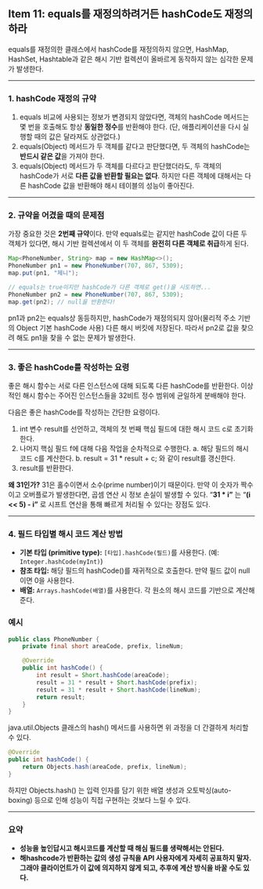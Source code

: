 ## Item 11: equals를 재정의하려거든 hashCode도 재정의하라

equals를 재정의한 클래스에서 hashCode를 재정의하지 않으면, HashMap, HashSet, Hashtable과 같은 해시 기반 컬렉션이 올바르게 동작하지 않는 심각한 문제가 발생한다.

---

### 1. hashCode 재정의 규약

1. equals 비교에 사용되는 정보가 변경되지 않았다면, 객체의 hashCode 메서드는 몇 번을 호출해도 항상 **동일한 정수**를 반환해야 한다. (단, 애플리케이션을 다시 실행할 때의 값은 달라져도 상관없다.)
2. equals(Object) 메서드가 두 객체를 같다고 판단했다면, 두 객체의 hashCode는 **반드시 같은 값**을 가져야 한다.
3. equals(Object) 메서드가 두 객체를 다르다고 판단했더라도, 두 객체의 hashCode가 서로 **다른 값을 반환할 필요는 없다**. 하지만 다른 객체에 대해서는 다른 hashCode 값을 반환해야 해시 테이블의 성능이 좋아진다.

---

### 2. 규약을 어겼을 때의 문제점

가장 중요한 것은 **2번째 규약**이다. 만약 equals로는 같지만 hashCode 값이 다른 두 객체가 있다면, 해시 기반 컬렉션에서 이 두 객체를 **완전히 다른 객체로 취급**하게 된다.

```java
Map<PhoneNumber, String> map = new HashMap<>();
PhoneNumber pn1 = new PhoneNumber(707, 867, 5309);
map.put(pn1, "제니");

// equals는 true이지만 hashCode가 다른 객체로 get()을 시도하면...
PhoneNumber pn2 = new PhoneNumber(707, 867, 5309);
map.get(pn2); // null을 반환한다!
```

pn1과 pn2는 equals상 동등하지만, hashCode가 재정의되지 않아(물리적 주소 기반의 Object 기본 hashCode 사용) 다른 해시 버킷에 저장된다. 따라서 pn2로 값을 찾으려 해도 pn1을 찾을 수 없는 문제가 발생한다.

---

### 3. 좋은 hashCode를 작성하는 요령

좋은 해시 함수는 서로 다른 인스턴스에 대해 되도록 다른 hashCode를 반환한다. 이상적인 해시 함수는 주어진 인스턴스들을 32비트 정수 범위에 균일하게 분배해야 한다.

다음은 좋은 hashCode를 작성하는 간단한 요령이다.

1. int 변수 result를 선언하고, 객체의 첫 번째 핵심 필드에 대한 해시 코드 c로 초기화한다.
2. 나머지 핵심 필드 f에 대해 다음 작업을 순차적으로 수행한다.
a. 해당 필드의 해시 코드 c를 계산한다.
b. result = 31 * result + c; 와 같이 result를 갱신한다.
3. result를 반환한다.

**왜 31인가?**
31은 홀수이면서 소수(prime number)이기 때문이다. 만약 이 숫자가 짝수이고 오버플로가 발생한다면, 곱셈 연산 시 정보 손실이 발생할 수 있다.  “**31 * i”** 는 “**(i << 5) - i”** 로 시프트 연산을 통해 빠르게 처리될 수 있다는 장점도 있다.

---

### 4. 필드 타입별 해시 코드 계산 방법

- **기본 타입 (primitive type):** `[타입].hashCode(필드)`를 사용한다. (예: `Integer.hashCode(myInt)`)
- **참조 타입:** 해당 필드의 hashCode()를 재귀적으로 호출한다. 만약 필드 값이 null이면 0을 사용한다.
- **배열:** `Arrays.hashCode(배열)`를 사용한다. 각 원소의 해시 코드를 기반으로 계산해준다.

### 예시

```java
public class PhoneNumber {
    private final short areaCode, prefix, lineNum;

    @Override
    public int hashCode() {
        int result = Short.hashCode(areaCode);
        result = 31 * result + Short.hashCode(prefix);
        result = 31 * result + Short.hashCode(lineNum);
        return result;
    }
}
```

java.util.Objects 클래스의 hash() 메서드를 사용하면 위 과정을 더 간결하게 처리할 수 있다.

```java
@Override
public int hashCode() {
    return Objects.hash(areaCode, prefix, lineNum);
}
```

하지만 Objects.hash() 는 입력 인자를 담기 위한 배열 생성과 오토박싱(auto-boxing) 등으로 인해 성능이 직접 구현하는 것보다 느릴 수 있다.

---

### 요약

- **성능을 높인답시고 해시코드를 계산할 때 해심 필드를 생략해서는 안된다.**
- **해hashcode가 반환하는 값의 생성 규칙을 API 사용자에게 자세히 공표하지 말자. 그래야 클라이언트가 이 값에 의지하지 않게 되고, 추후에 계산 방식을 바꿀 수도 있다.**
